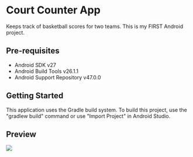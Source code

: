 # Court Counter App

Keeps track of basketball scores for two teams. This is my FIRST Android project.

## Pre-requisites

- Android SDK v27
- Android Build Tools v26.1.1
- Android Support Repository v47.0.0

## Getting Started

This application uses the Gradle build system. To build this project, use the "gradlew build" command or use "Import Project" in Android Studio.

## Preview

![](https://github.com/jl223vy/Court-Counter/raw/master/preview/image.jpg)
